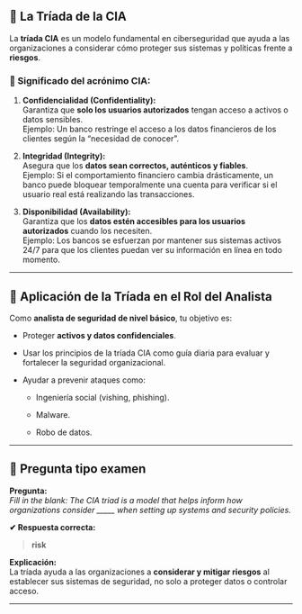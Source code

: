 
## 🔐 La Tríada de la CIA

La **tríada CIA** es un modelo fundamental en ciberseguridad que ayuda a las organizaciones a considerar cómo proteger sus sistemas y políticas frente a **riesgos**.

### 📌 Significado del acrónimo CIA:

1. **Confidencialidad (Confidentiality):**  
    Garantiza que **solo los usuarios autorizados** tengan acceso a activos o datos sensibles.  
    Ejemplo: Un banco restringe el acceso a los datos financieros de los clientes según la “necesidad de conocer”.
    
2. **Integridad (Integrity):**  
    Asegura que los **datos sean correctos, auténticos y fiables**.  
    Ejemplo: Si el comportamiento financiero cambia drásticamente, un banco puede bloquear temporalmente una cuenta para verificar si el usuario real está realizando las transacciones.
    
3. **Disponibilidad (Availability):**  
    Garantiza que los **datos estén accesibles para los usuarios autorizados** cuando los necesiten.  
    Ejemplo: Los bancos se esfuerzan por mantener sus sistemas activos 24/7 para que los clientes puedan ver su información en línea en todo momento.
    

---

## 🎯 Aplicación de la Tríada en el Rol del Analista

Como **analista de seguridad de nivel básico**, tu objetivo es:

- Proteger **activos y datos confidenciales**.
    
- Usar los principios de la tríada CIA como guía diaria para evaluar y fortalecer la seguridad organizacional.
    
- Ayudar a prevenir ataques como:
    
    - Ingeniería social (vishing, phishing).
        
    - Malware.
        
    - Robo de datos.
        

---

## 🧠 Pregunta tipo examen

**Pregunta:**  
_Fill in the blank: The CIA triad is a model that helps inform how organizations consider _____ when setting up systems and security policies._

**✔ Respuesta correcta:**

> **risk**

**Explicación:**  
La tríada ayuda a las organizaciones a **considerar y mitigar riesgos** al establecer sus sistemas de seguridad, no solo a proteger datos o controlar acceso.

---

